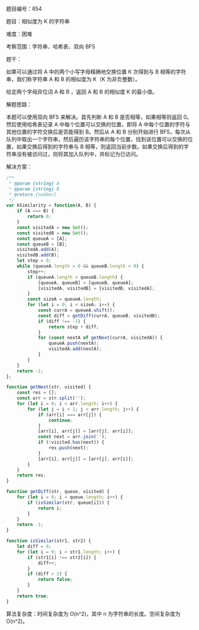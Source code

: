 题目编号：854

题目：相似度为 K 的字符串

难度：困难

考察范围：字符串、哈希表、双向 BFS

题干：

如果可以通过将 A 中的两个小写字母精确地交换位置 K 次得到与 B 相等的字符串，我们称字符串 A 和 B 的相似度为 K（K 为非负整数）。

给定两个字母异位词 A 和 B ，返回 A 和 B 的相似度 K 的最小值。

解题思路：

本题可以使用双向 BFS 来解决。首先判断 A 和 B 是否相等，如果相等则返回 0。然后使用哈希表记录 A 中每个位置可以交换的位置，即将 A 中每个位置的字符与其他位置的字符交换后是否能得到 B。然后从 A 和 B 分别开始进行 BFS，每次从队列中取出一个字符串，然后遍历该字符串的每个位置，找到该位置可以交换的位置，如果交换后得到的字符串与 B 相等，则返回当前步数。如果交换后得到的字符串没有被访问过，则将其加入队列中，并标记为已访问。

解决方案：

```javascript
/**
 * @param {string} A
 * @param {string} B
 * @return {number}
 */
var kSimilarity = function(A, B) {
    if (A === B) {
        return 0;
    }
    const visitedA = new Set();
    const visitedB = new Set();
    const queueA = [A];
    const queueB = [B];
    visitedA.add(A);
    visitedB.add(B);
    let step = 0;
    while (queueA.length > 0 && queueB.length > 0) {
        step++;
        if (queueA.length > queueB.length) {
            [queueA, queueB] = [queueB, queueA];
            [visitedA, visitedB] = [visitedB, visitedA];
        }
        const sizeA = queueA.length;
        for (let i = 0; i < sizeA; i++) {
            const currA = queueA.shift();
            const diff = getDiff(currA, queueB, visitedB);
            if (diff !== -1) {
                return step + diff;
            }
            for (const nextA of getNext(currA, visitedA)) {
                queueA.push(nextA);
                visitedA.add(nextA);
            }
        }
    }
    return -1;
};

function getNext(str, visited) {
    const res = [];
    const arr = str.split('');
    for (let i = 0; i < arr.length; i++) {
        for (let j = i + 1; j < arr.length; j++) {
            if (arr[i] === arr[j]) {
                continue;
            }
            [arr[i], arr[j]] = [arr[j], arr[i]];
            const next = arr.join('');
            if (!visited.has(next)) {
                res.push(next);
            }
            [arr[i], arr[j]] = [arr[j], arr[i]];
        }
    }
    return res;
}

function getDiff(str, queue, visited) {
    for (let i = 0; i < queue.length; i++) {
        if (isSimilar(str, queue[i])) {
            return i;
        }
    }
    return -1;
}

function isSimilar(str1, str2) {
    let diff = 0;
    for (let i = 0; i < str1.length; i++) {
        if (str1[i] !== str2[i]) {
            diff++;
        }
        if (diff > 2) {
            return false;
        }
    }
    return true;
}
```

算法复杂度：时间复杂度为 O(n^2)，其中 n 为字符串的长度。空间复杂度为 O(n^2)。